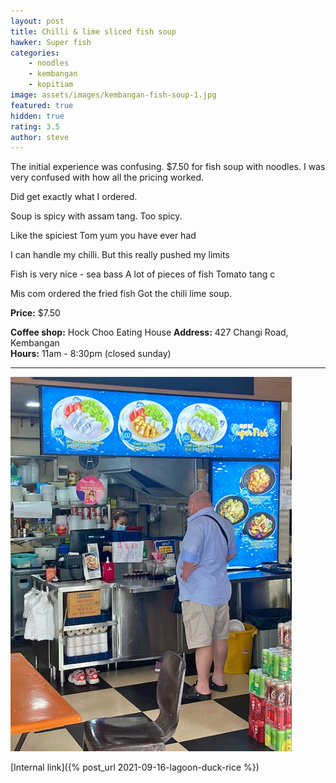 ```yaml
---
layout: post
title: Chilli & lime sliced fish soup
hawker: Super fish
categories: 
    - noodles
    - kembangan
    - kopitiam
image: assets/images/kembangan-fish-soup-1.jpg
featured: true
hidden: true
rating: 3.5
author: steve
---
```


The initial experience was confusing. 
$7.50 for fish soup with noodles. I was very confused with how all the pricing worked.

Did get exactly what I ordered.

Soup is spicy with assam tang. Too spicy. 

Like the spiciest Tom yum you have ever had 

I can handle my chilli. But this really pushed my limits 



Fish is very nice - sea bass
A lot of pieces of fish
Tomato tang c

Mis com ordered the fried fish
Got the chili lime soup.

**Price:** $7.50  

**Coffee shop:** Hock Choo Eating House
**Address:** 427 Changi Road, Kembangan  
**Hours:** 11am - 8:30pm (closed sunday)  

***  

![Alt text](/assets/images/kembangan-fish-soup-3.jpg "description text")

[Internal link]({% post_url 2021-09-16-lagoon-duck-rice %})